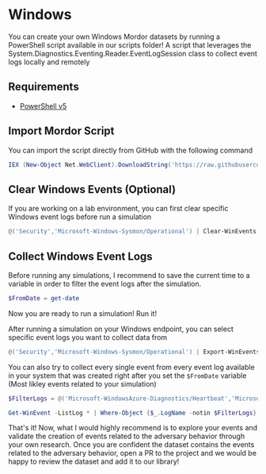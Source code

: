 # Windows

You can create your own Windows Mordor datasets by running a PowerShell script available in our scripts folder!
A script that leverages the System.Diagnostics.Eventing.Reader.EventLogSession class to collect event logs locally and remotely 

## Requirements

* [PowerShell v5](https://www.microsoft.com/en-us/download/details.aspx?id=54616)

## Import Mordor Script

You can import the script directly from GitHub with the following command

```Powershell
IEX (New-Object Net.WebClient).DownloadString('https://raw.githubusercontent.com/OTRF/mordor/master/scripts/data-collectors/Mordor-WinEvents.ps1')
```

## Clear Windows Events (Optional)

If you are working on a lab environment, you can first clear specific Windows event logs before run a simulation

```Powershell
@('Security','Microsoft-Windows-Sysmon/Operational') | Clear-WinEvents
```

## Collect Windows Event Logs

Before running any simulations, I recommend to save the current time to a variable in order to filter the event logs after the simulation.

```Powershell
$FromDate = get-date
```

Now you are ready to run a simulation! Run it!

After running a simulation on your Windows endpoint, you can select specific event logs you want to collect data from

```Powershell
@('Security','Microsoft-Windows-Sysmon/Operational') | Export-WinEvents -EndData $FromDate -OutputPath "MordorDataset_$(get-date -format yyyy-MM-ddTHHmmssff).json" -Verbose

```

You can also try to collect every single event from every event log available in your system that was created right after you set the `$FromDate` variable (Most likley events related to your simulation)

```Powershell
$FilterLogs = @('Microsoft-WindowsAzure-Diagnostics/Heartbeat','Microsoft-WindowsAzure-Diagnostics/GuestAgent','Microsoft-Windows-SystemDataArchiver/Diagnostic','Microsoft-Windows-DSC/Operational','Windows PowerShell','Microsoft-Windows-Kernel-IO/Operational','Microsoft-Windows-PowerShell/Operational')

Get-WinEvent -ListLog * | Where-Object {$_.LogName -notin $FilterLogs} |Where-Object {$_.RecordCount -gt 0} | Select-Object -ExpandProperty LogName | Export-WinEvents -EndDate $FromDate -OutputPath "MordorDataset_$(get-date -format yyyy-MM-ddTHHmmssff).json" -ErrorAction SilentlyContinue
```

That's it! Now, what I would highly recommend is to explore your events and validate the creation of events related to the adversary behavior through your own research. Once you are confident the dataset contains the events related to the adversary behavior, open a PR to the project and we would be happy to review the dataset and add it to our library!
